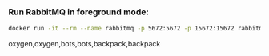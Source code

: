 ### Run RabbitMQ in foreground mode:
```bash
docker run -it --rm --name rabbitmq -p 5672:5672 -p 15672:15672 rabbitmq:4-management
```



oxygen,oxygen,bots,bots,backpack,backpack